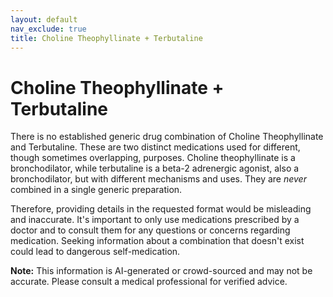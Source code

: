 ```yaml
---
layout: default
nav_exclude: true
title: Choline Theophyllinate + Terbutaline
---
```


# Choline Theophyllinate + Terbutaline

There is no established generic drug combination of Choline Theophyllinate and Terbutaline.  These are two distinct medications used for different, though sometimes overlapping, purposes.  Choline theophyllinate is a bronchodilator, while terbutaline is a beta-2 adrenergic agonist, also a bronchodilator, but with different mechanisms and uses.  They are *never* combined in a single generic preparation.

Therefore, providing details in the requested format would be misleading and inaccurate.  It's important to only use medications prescribed by a doctor and to consult them for any questions or concerns regarding medication.  Seeking information about a combination that doesn't exist could lead to dangerous self-medication.


**Note:** This information is AI-generated or crowd-sourced and may not be accurate. Please consult a medical professional for verified advice.